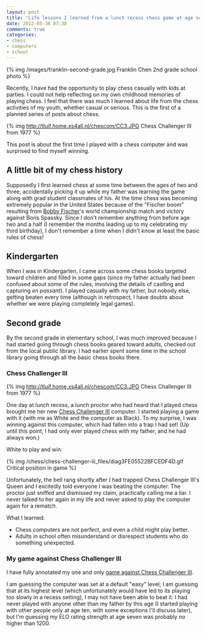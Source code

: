 ```yaml
---
layout: post
title: "Life lessons I learned from a lunch recess chess game at age seven"
date: 2012-05-30 07:38
comments: true
categories:
- chess
- computers
- school
---
```

{% img /images/franklin-second-grade.jpg Franklin Chen 2nd grade school photo %}

Recently, I have had the opportunity to play chess casually with kids at parties. I could not help reflecting on my own childhood memories of playing chess. I feel that there was much I learned about life from the chess activities of my youth, whether casual or serious. This is the first of a planned series of posts about chess.

{% img http://tluif.home.xs4all.nl/chescom/CC3.JPG Chess Challenger III from 1977 %}

This post is about the first time I played with a chess computer and was surprised to find myself winning.

<!--more-->

## A little bit of my chess history

Supposedly I first learned chess at some time between the ages of two and three, accidentally picking it up while my father was learning the game along with grad student classmates of his. At the time chess was becoming extremely popular in the United States because of the "Fischer boom" resulting from [Bobby Fischer](http://en.wikipedia.org/wiki/Bobby_Fischer)'s world championship match and victory against Boris Spassky. Since I don't remember anything from before age two and a half (I remember the months leading up to my celebrating my third birthday), I don't remember a time when I didn't know at least the basic rules of chess!

## Kindergarten

When I was in Kindergarten, I came across some chess books targeted toward children and filled in some gaps (since my father actually had been confused about some of the rules, involving the details of castling and capturing *en passant*). I played casually with my father, but nobody else, getting beaten every time (although in retrospect, I have doubts about whether we were playing completely legal games).

## Second grade

By the second grade in elementary school, I was much improved because I had started going through chess books geared toward adults, checked out from the local public library. I had earlier spent some time in the school library going through all the basic chess books there.

### Chess Challenger III

{% img http://tluif.home.xs4all.nl/chescom/CC3.JPG Chess Challenger III from 1977 %}

One day at lunch recess, a lunch proctor who had heard that I played chess brought me her new [Chess Challenger III](http://tluif.home.xs4all.nl/chescom/EngCc3.html) computer. I started playing a game with it (with me as White and the computer as Black). To my surprise, I was winning against this computer, which had fallen into a trap I had set! (Up until this point, I had only ever played chess with my father, and he had always won.)

White to play and win:

{% img /chess/chess-challenger-iii_files/diag3FE05522BFCEDF4D.gif Critical position in game %}

Unfortunately, the bell rang shortly after I had trapped Chess Challenger III's Queen and I excitedly told everyone I was beating the computer. The proctor just sniffed and dismissed my claim, practically calling me a liar. I never talked to her again in my life and never asked to play the computer again for a rematch.

What I learned:

- Chess computers are not perfect, and even a child might play better.
- Adults in school often misunderstand or disrespect students who do something unexpected.

### My game against Chess Challenger III

I have fully annotated my one and only [game against Chess Challenger III](/chess/chess-challenger-iii.htm).

I am guessing the computer was set at a default "easy" level; I am guessing that at its highest level (which unfortunately would have led to its playing too slowly in a recess setting), I may not have been able to beat it. I had never played with anyone other than my father by this age (I started playing with other people only at age ten, with some exceptions I'll discuss later), but I'm guessing my ELO rating strength at age seven was probably no higher than 1200.
